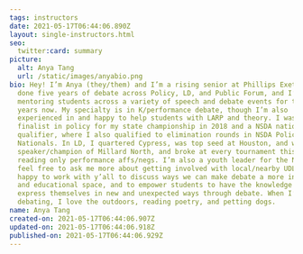 ```yaml
---
tags: instructors
date: 2021-05-17T06:44:06.890Z
layout: single-instructors.html
seo:
  twitter:card: summary
picture:
  alt: Anya Tang
  url: /static/images/anyabio.png
bio: Hey! I’m Anya (they/them) and I’m a rising senior at Phillips Exeter. I’ve
  done five years of debate across Policy, LD, and Public Forum, and I’ve been
  mentoring students across a variety of speech and debate events for three
  years now. My specialty is in K/performance debate, though I’m also
  experienced in and happy to help students with LARP and theory. I was a
  finalist in policy for my state championship in 2018 and a NSDA nationals
  qualifier, where I also qualified to elimination rounds in NSDA Policy
  Nationals. In LD, I quartered Cypress, was top seed at Houston, and was top
  speaker/champion of Millard North, and broke at every tournament this season
  reading only performance affs/negs. I’m also a youth leader for the NYCUDL -
  feel free to ask me more about getting involved with local/nearby UDLs. I’m
  happy to work with y’all to discuss ways we can make debate a more inclusive
  and educational space, and to empower students to have the knowledge to
  express themselves in new and unexpected ways through debate. When I’m not
  debating, I love the outdoors, reading poetry, and petting dogs.
name: Anya Tang
created-on: 2021-05-17T06:44:06.907Z
updated-on: 2021-05-17T06:44:06.918Z
published-on: 2021-05-17T06:44:06.929Z
---
```

